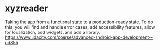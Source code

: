 # xyzreader
Taking the app from a functional state to a production-ready state. To do this, you will find and handle error cases, add accessibility features, allow for localization, add widgets, and add a library.
https://www.udacity.com/course/advanced-android-app-development--ud855
